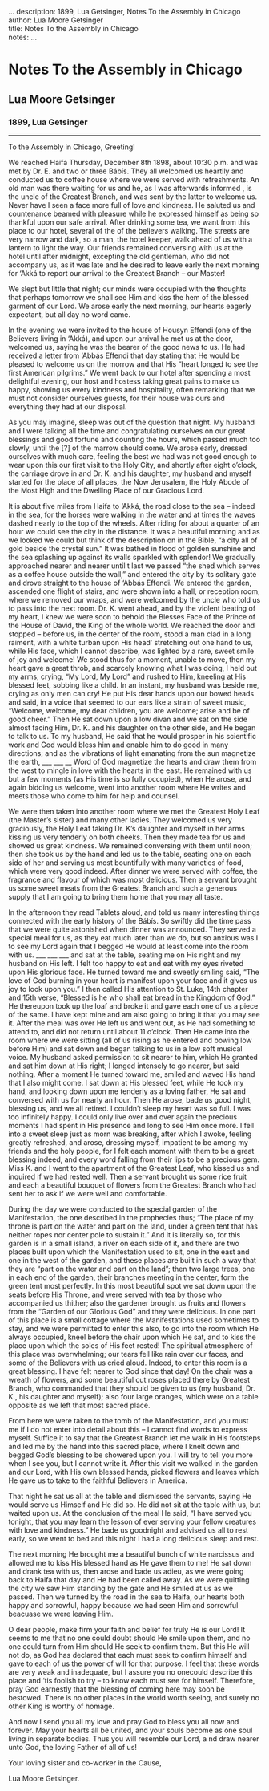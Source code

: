 ...
description: 1899, Lua Getsinger, Notes To the Assembly in Chicago 
author: Lua Moore Getsinger  
title: Notes To the Assembly in Chicago  
notes:
...


# Notes To the Assembly in Chicago 
## Lua Moore Getsinger  
### 1899, Lua Getsinger  

------



To the Assembly in Chicago, Greeting!  

We reached Haifa Thursday, December 8th 1898, about 10:30 p.m. and was met by Dr. E. and two or three Bábís. They all welcomed us heartily and conducted us to coffee house where we were served with refreshments. An old man was there waiting for us and he, as I was afterwards informed , is the uncle of the Greatest Branch, and was sent by the latter to welcome us. Never have I seen a face more full of love and kindness. He saluted us and countenance beamed with pleasure while he expressed himself as being so thankful upon our safe arrival. After drinking some tea, we want from this place to our hotel, several of the of the believers walking. The streets are very narrow and dark, so a man, the hotel keeper, walk ahead of us with a lantern to light the way. Our friends remained conversing with us at the hotel until after midnight, excepting the old gentleman, who did not accompany us, as it was late and he desired to leave early the next morning for ‘Akká to report our arrival to the Greatest Branch – our Master!  

We slept but little that night; our minds were occupied with the thoughts that perhaps tomorrow we shall see Him and kiss the hem of the blessed garment of our Lord. We arose early the next morning, our hearts eagerly expectant, but all day no word came.  

In the evening we were invited to the house of Housyn Effendi (one of the Believers living in ‘Akká), and upon our arrival he met us at the door, welcomed us, saying he was the bearer of the good news to us. He had received a letter from ‘Abbás Effendi that day stating that He would be pleased to welcome us on the morrow and that His “heart longed to see the first American pilgrims.” We went back to our hotel after spending a most delightful evening, our host and hostess taking great pains to make us happy, showing us every kindness and hospitality, often remarking that we must not consider ourselves guests, for their house was ours and everything they had at our disposal.  

As you may imagine, sleep was out of the question that night. My husband and I were talking all the time and congratulating ourselves on our great blessings and good fortune and counting the hours, which passed much too slowly, until the [?] of the marrow should come. We arose early, dressed ourselves with much care, feeling the best we had was not good enough to wear upon this our first visit to the Holy City, and shortly after eight o’clock, the carriage drove in and Dr. K. and his daughter, my husband and myself started for the place of all places, the Now Jerusalem, the Holy Abode of the Most High and the Dwelling Place of our Gracious Lord.  

It is about five miles from Haifa to ‘Akká, the road close to the sea – indeed in the sea, for the horses were walking in the water and at times the waves dashed nearly to the top of the wheels. After riding for about a quarter of an hour we could see the city in the distance. It was a beautiful morning and as we looked we could but think of the description on in the Bible, “a city all of gold beside the crystal sun.” It was bathed in flood of golden sunshine and the sea splashing up against its walls sparkled with splendor! We gradually approached nearer and nearer until t last we passed “the shed which serves as a coffee house outside the wall,” and entered the city by its solitary gate and drove straight to the house of ‘Abbás Effendi. We entered the garden, ascended one flight of stairs, and were shown into a hall, or reception room, where we removed our wraps, and were welcomed by the uncle who told us to pass into the next room. Dr. K. went ahead, and by the violent beating of my heart, I knew we were soon to behold the Blesses Face of the Prince of the House of David, the King of the whole world. We reached the door and stopped – before us, in the center of the room, stood a man clad in a long raiment, with a white turban upon His head’ stretching out one hand to us, while His face, which I cannot describe, was lighted by a rare, sweet smile of joy and welcome! We stood thus for a moment, unable to move, then my heart gave a great throb, and scarcely knowing what I was doing, I held out my arms, crying, “My Lord, My Lord” and rushed to Him, kneeling at His blessed feet, sobbing like a child. In an instant, my husband was beside me, crying as only men can cry! He put His dear hands upon our bowed heads and said, in a voice that seemed to our ears like a strain of sweet music, “Welcome, welcome, my dear children, you are welcome; arise and be of good cheer.” Then He sat down upon a low divan and we sat on the side almost facing Him, Dr. K. and his daughter on the other side, and He began to talk to us. To my husband, He said that he would prosper in his scientific work and God would bless him and enable him to do good in many directions; and as the vibrations of light emanating from the sun magnetize the earth, ___ ___ __ Word of God magnetize the hearts and draw them from the west to mingle in love with the hearts in the east. He remained with us but a few moments (as His time is so fully occupied), when He arose, and again bidding us welcome, went into another room where He writes and meets those who come to him for help and counsel.  

We were then taken into another room where we met the Greatest Holy Leaf (the Master’s sister) and many other ladies. They welcomed us very graciously, the Holy Leaf taking Dr. K’s daughter and myself in her arms kissing us very tenderly on both cheeks. Then they made tea for us and showed us great kindness. We remained conversing with them until noon; then she took us by the hand and led us to the table, seating one on each side of her and serving us most bountifully with many varieties of food, which were very good indeed. After dinner we were served with coffee, the fragrance and flavour of which was most delicious. Then a servant brought us some sweet meats from the Greatest Branch and such a generous supply that I am going to bring them home that you may all taste.  

In the afternoon they read Tablets aloud, and told us many interesting things connected with the early history of the Bábís. So swiftly did the time pass that we were quite astonished when dinner was announced. They served a special meal for us, as they eat much later than we do, but so anxious was I to see my Lord again that I begged He would at least come into the room with us. ___ ___ ___ and sat at the table, seating me on His right and my husband on His left. I felt too happy to eat and eat with my eyes riveted upon His glorious face. He turned toward me and sweetly smiling said, “The love of God burning in your heart is manifest upon your face and it gives us joy to look upon you.” I then called His attention to St. Luke, 14th chapter and 15th verse, “Blessed is he who shall eat bread in the Kingdom of God.” He thereupon took up the loaf and broke it and gave each one of us a piece of the same. I have kept mine and am also going to bring it that you may see it. After the meal was over He left us and went out, as He had something to attend to, and did not return until about 11 o’clock. Then He came into the room where we were sitting (all of us rising as he entered and bowing low before Him) and sat down and began talking to us in a low soft musical voice. My husband asked permission to sit nearer to him, which He granted and sat him down at His right; I longed intensely to go nearer, but said nothing. After a moment He turned toward me, smiled and waved His hand that I also might come. I sat down at His blessed feet, while He took my hand, and looking down upon me tenderly as a loving father, He sat and conversed with us for nearly an hour. Then He arose, bade us good night, blessing us, and we all retired. I couldn’t sleep my heart was so full. I was too infinitely happy. I could only live over and over again the precious moments I had spent in His presence and long to see Him once more. I fell into a sweet sleep just as morn was breaking, after which I awoke, feeling greatly refreshed, and arose, dressing myself, impatient to be among my friends and the holy people, for I felt each moment with them to be a great blessing indeed, and every word falling from their lips to be a precious gem. Miss K. and I went to the apartment of the Greatest Leaf, who kissed us and inquired if we had rested well. Then a servant brought us some rice fruit and each a beautiful bouquet of flowers from the Greatest Branch who had sent her to ask if we were well and comfortable.  

During the day we were conducted to the special garden of the Manifestation, the one described in the prophecies thus; “The place of my throne is part on the water and part on the land, under a green tent that has neither ropes nor center pole to sustain it.” And it is literally so, for this garden is in a small island, a river on each side of it, and there are two places built upon which the Manifestation used to sit, one in the east and one in the west of the garden, and these places are built in such a way that they are “part on the water and part on the land”; then two large trees, one in each end of the garden, their branches meeting in the center, form the green tent most perfectly. In this most beautiful spot we sat down upon the seats before His Throne, and were served with tea by those who accompanied us thither; also the gardener brought us fruits and flowers from the “Garden of our Glorious God” and they were delicious. In one part of this place is a small cottage where the Manifestations used sometimes to stay, and we were permitted to enter this also, to go into the room which He always occupied, kneel before the chair upon which He sat, and to kiss the place upon which the soles of His feet rested! The spiritual atmosphere of this place was overwhelming; our tears fell like rain over our faces, and some of the Believers with us cried aloud. Indeed, to enter this room is a great blessing. I have felt nearer to God since that day! On the chair was a wreath of flowers, and some beautiful cut roses placed there by Greatest Branch, who commanded that they should be given to us (my husband, Dr. K., his daughter and myself); also four large oranges, which were on a table opposite as we left that most sacred place.  

From here we were taken to the tomb of the Manifestation, and you must me if I do not enter into detail about this – I cannot find words to express myself. Suffice it to say that the Greatest Branch let me walk in His footsteps and led me by the hand into this sacred place, where I knelt down and begged God’s blessing to be showered upon you. I will try to tell you more when I see you, but I cannot write it. After this visit we walked in the garden and our Lord, with His own blessed hands, picked flowers and leaves which He gave us to take to the faithful Believers in America.  

That night he sat us all at the table and dismissed the servants, saying He would serve us Himself and He did so. He did not sit at the table with us, but waited upon us. At the conclusion of the meal He said, “I have served you tonight, that you may learn the lesson of ever serving your fellow creatures with love and kindness.” He bade us goodnight and advised us all to rest early, so we went to bed and this night I had a long delicious sleep and rest.  

The next morning He brought me a beautiful bunch of white narcissus and allowed me to kiss His blessed hand as He gave them to me! He sat down and drank tea with us, then arose and bade us adieu, as we were going back to Haifa that day and He had been called away. As we were quitting the city we saw Him standing by the gate and He smiled at us as we passed. Then we turned by the road in the  sea to Haifa, our hearts both happy and sorrowful, happy because we had seen Him and sorrowful beacuase we were leaving Him.  

O dear people, make firm your faith and belief for truly He is our Lord! It seems to me that no one could doubt should He smile upon them, and no one could turn from Him should He seek to confirm them. But this He will not do, as God has declared that each must seek to confirm himself and gave to each of us the power of will for that purpose. I feel that these words are very weak and inadequate, but I assure you no onecould describe this place and ‘tis foolish to try – to know each must see for himself. Therefore, pray God earnestly that the blessing of coming here may soon be bestowed. There is no other places in the world worth seeing, and surely no other King is worthy of homage.  

And now I send you all my love and pray God to bless you all now and forever. May your hearts all be united, and your souls become as one soul living in separate bodies. Thus you will resemble our Lord, a nd draw nearer unto God, the loving Father of all of us!  

Your loving sister and co-worker in the Cause,  

Lua Moore Getsinger.